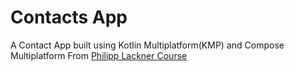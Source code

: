 # Contacts App

A Contact App built using Kotlin Multiplatform(KMP) and Compose Multiplatform
From [Philipp Lackner Course](https://www.youtube.com/watch?v=XWSzbMnpAgI&t=8686s)

